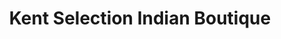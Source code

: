 ---
title: "Kent Selection Indian Boutique"
url: /kent/kent-selection-indian-boutique/
shop: clothes
---